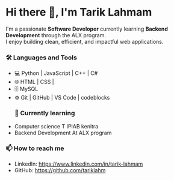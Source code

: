 # Hi there 👋, I'm Tarik Lahmam
I'm a passionate **Software Developer** currently learning **Backend Development** through the ALX program.  
I enjoy building clean, efficient, and impactful web applications.
### 🛠️ Languages and Tools
- 💻 Python | JavaScript | C++ | C#
- 🌐 HTML | CSS | 
- 🗄️ MySQL
- ⚙️ Git | GitHub | VS Code | codeblocks
  ### 🌱 Currently learning
- Computer science T IPIAB kenitra
- Backend Development At ALX program
### 📫 How to reach me
- LinkedIn: https://www.linkedin.com/in/tarik-lahmam
- GitHub: https://github.com/tariklahm
